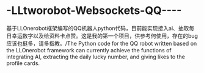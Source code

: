 # -LLtworobot-Websockets-QQ----
基于LLOnerobot框架编写的QQ机器人python代码，目前能实现接入ai、抽取每日幸运数字以及给资料卡点赞。这是我的第一个项目，供参考何使用，存在的bug应该也挺多，请多指教。/The Python code for the QQ robot written based on the LLOnerobot framework can currently achieve the functions of integrating AI, extracting the daily lucky number, and giving likes to the profile cards.
